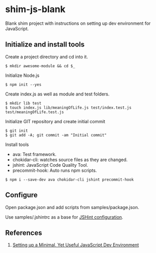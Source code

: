 # shim-js-blank
Blank shim project with instructions on setting up dev environment for JavaScript.

## Initialize and install tools
Create a project directory and cd into it.<br/>
```
$ mkdir awesome-module && cd $_
```

Initialize Node.js<br/>
```
$ npm init --yes
```

Create index.js as well as module and test folders.<br/>
```
$ mkdir lib test
$ touch index.js lib/meaningOfLife.js test/index.test.js test/meaningOfLife.test.js
```

Initialize GIT repository and create initial commit
```
$ git init
$ git add -A; git commit -am "Initial commit"
```

Install tools
* ava: Test framework.
* chokidar-cli: watches source files as they are changed.
* jshint: JavaScript Code Quality Tool.
* precommit-hook: Auto runs npm scripts.
```
$ npm i --save-dev ava chokidar-cli jshint precommit-hook
```
## Configure
Open package.json and add scripts from samples/package.json.

Use samples/.jshintrc as a base for [JSHint configuration](http://jshint.com/docs/).

## References
1. [Setting up a Minimal, Yet Useful JavaScript Dev Environment](https://dev.to/corgibytes/setting-up-a-minimal-yet-useful-javascript-dev-environment)
